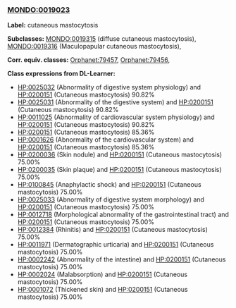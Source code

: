 
### [MONDO:0019023](http://purl.obolibrary.org/obo/MONDO_0019023)
**Label:** cutaneous mastocytosis

**Subclasses:** [MONDO:0019315](http://purl.obolibrary.org/obo/MONDO_0019315) (diffuse cutaneous mastocytosis), [MONDO:0019316](http://purl.obolibrary.org/obo/MONDO_0019316) (Maculopapular cutaneous mastocytosis), 

**Corr. equiv. classes:** [Orphanet:79457](http://www.orpha.net/ORDO/Orphanet_79457), [Orphanet:79456](http://www.orpha.net/ORDO/Orphanet_79456), 

**Class expressions from DL-Learner:**

- [HP:0025032](http://purl.obolibrary.org/obo/HP_0025032) (Abnormality of digestive system physiology) and [HP:0200151](http://purl.obolibrary.org/obo/HP_0200151) (Cutaneous mastocytosis) 90.82%
- [HP:0025031](http://purl.obolibrary.org/obo/HP_0025031) (Abnormality of the digestive system) and [HP:0200151](http://purl.obolibrary.org/obo/HP_0200151) (Cutaneous mastocytosis) 90.82%
- [HP:0011025](http://purl.obolibrary.org/obo/HP_0011025) (Abnormality of cardiovascular system physiology) and [HP:0200151](http://purl.obolibrary.org/obo/HP_0200151) (Cutaneous mastocytosis) 90.82%
- [HP:0200151](http://purl.obolibrary.org/obo/HP_0200151) (Cutaneous mastocytosis) 85.36%
- [HP:0001626](http://purl.obolibrary.org/obo/HP_0001626) (Abnormality of the cardiovascular system) and [HP:0200151](http://purl.obolibrary.org/obo/HP_0200151) (Cutaneous mastocytosis) 85.36%
- [HP:0200036](http://purl.obolibrary.org/obo/HP_0200036) (Skin nodule) and [HP:0200151](http://purl.obolibrary.org/obo/HP_0200151) (Cutaneous mastocytosis) 75.00%
- [HP:0200035](http://purl.obolibrary.org/obo/HP_0200035) (Skin plaque) and [HP:0200151](http://purl.obolibrary.org/obo/HP_0200151) (Cutaneous mastocytosis) 75.00%
- [HP:0100845](http://purl.obolibrary.org/obo/HP_0100845) (Anaphylactic shock) and [HP:0200151](http://purl.obolibrary.org/obo/HP_0200151) (Cutaneous mastocytosis) 75.00%
- [HP:0025033](http://purl.obolibrary.org/obo/HP_0025033) (Abnormality of digestive system morphology) and [HP:0200151](http://purl.obolibrary.org/obo/HP_0200151) (Cutaneous mastocytosis) 75.00%
- [HP:0012718](http://purl.obolibrary.org/obo/HP_0012718) (Morphological abnormality of the gastrointestinal tract) and [HP:0200151](http://purl.obolibrary.org/obo/HP_0200151) (Cutaneous mastocytosis) 75.00%
- [HP:0012384](http://purl.obolibrary.org/obo/HP_0012384) (Rhinitis) and [HP:0200151](http://purl.obolibrary.org/obo/HP_0200151) (Cutaneous mastocytosis) 75.00%
- [HP:0011971](http://purl.obolibrary.org/obo/HP_0011971) (Dermatographic urticaria) and [HP:0200151](http://purl.obolibrary.org/obo/HP_0200151) (Cutaneous mastocytosis) 75.00%
- [HP:0002242](http://purl.obolibrary.org/obo/HP_0002242) (Abnormality of the intestine) and [HP:0200151](http://purl.obolibrary.org/obo/HP_0200151) (Cutaneous mastocytosis) 75.00%
- [HP:0002024](http://purl.obolibrary.org/obo/HP_0002024) (Malabsorption) and [HP:0200151](http://purl.obolibrary.org/obo/HP_0200151) (Cutaneous mastocytosis) 75.00%
- [HP:0001072](http://purl.obolibrary.org/obo/HP_0001072) (Thickened skin) and [HP:0200151](http://purl.obolibrary.org/obo/HP_0200151) (Cutaneous mastocytosis) 75.00%


